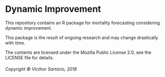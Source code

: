 # Dynamic Improvement

This repository contains an R package for mortality forecasting considering dynamic improvement.

This package is the result of ongoing research and may change drastically with time.

The contents are licensed under the Mozilla Public License 2.0, see the LICENSE file for details.

###### Copyright &copy; Victhor Sartório, 2018
